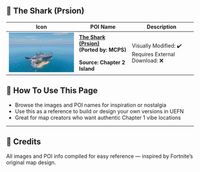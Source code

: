 
## 🏡 The Shark (Prsion)
| Icon | POI Name | Description |
|------|----------|-------------|
| <img src=".assets/ScreenShot00020.png" width="256"/> | **[The Shark (Prsion)](https://github.com/MechanicPlaysFR/Fortnite-UEFN-POIs/blob/a644b3bbf2e82c4889af67f0a1f69db093585679/SpawnerTexts/PrisonSharkFullPOIUpdated.txt)**<br>**(Ported by: MCPS)**<br><br>**Source: Chapter 2 Island** | Visually Modified: ✔️<br>Requires External Download: ❌|



## 🔧 How To Use This Page

- Browse the images and POI names for inspiration or nostalgia  
- Use this as a reference to build or design your own versions in UEFN  
- Great for map creators who want authentic Chapter 1 vibe locations

---

## 🧾 Credits

All images and POI info compiled for easy reference — inspired by Fortnite’s original map design.

